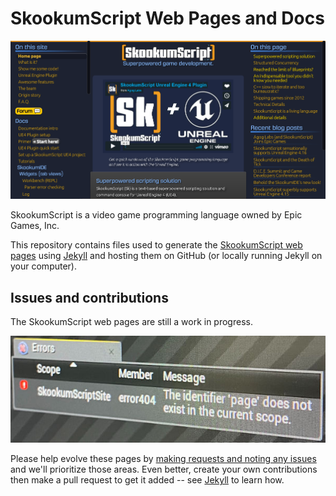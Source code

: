# SkookumScript Web Pages and Docs

[![The SkookumScript Home Page](SkWeb.png)](https://skookumscript.com)

SkookumScript is a video game programming language owned by Epic Games, Inc.

This repository contains files used to generate the [SkookumScript web pages](https://skookumscript.com) using [Jekyll](https://jekyllrb.com/) and hosting them on GitHub (or locally running Jekyll on your computer).

## Issues and contributions

The SkookumScript web pages are still a work in progress.

[![Pages are incomplete and missing](_source/images/SkWeb-error404.jpg)](_source/images/SkWeb-error404.jpg)

Please help evolve these pages by [making requests and noting any issues](https://github.com/EpicSkookumScript/EpicSkookumScript.github.io/issues) and we'll prioritize those areas. Even better, create your own contributions then make a pull request to get it added -- see [Jekyll](https://jekyllrb.com/) to learn how.
